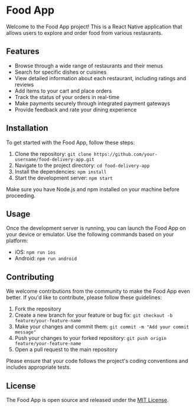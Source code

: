 # Food App

Welcome to the Food App project! This is a React Native application that allows users to explore and order food from various restaurants. 

## Features

- Browse through a wide range of restaurants and their menus
- Search for specific dishes or cuisines
- View detailed information about each restaurant, including ratings and reviews
- Add items to your cart and place orders
- Track the status of your orders in real-time
- Make payments securely through integrated payment gateways
- Provide feedback and rate your dining experience

## Installation

To get started with the Food App, follow these steps:

1. Clone the repository: `git clone https://github.com/your-username/food-delivery-app.git`
2. Navigate to the project directory: `cd food-delivery-app`
3. Install the dependencies: `npm install`
4. Start the development server: `npm start`

Make sure you have Node.js and npm installed on your machine before proceeding.

## Usage

Once the development server is running, you can launch the Food App on your device or emulator. Use the following commands based on your platform:

- iOS: `npm run ios`
- Android: `npm run android`

## Contributing

We welcome contributions from the community to make the Food App even better. If you'd like to contribute, please follow these guidelines:

1. Fork the repository
2. Create a new branch for your feature or bug fix: `git checkout -b feature/your-feature-name`
3. Make your changes and commit them: `git commit -m "Add your commit message"`
4. Push your changes to your forked repository: `git push origin feature/your-feature-name`
5. Open a pull request to the main repository

Please ensure that your code follows the project's coding conventions and includes appropriate tests.

## License

The Food App is open source and released under the [MIT License](https://opensource.org/licenses/MIT).
